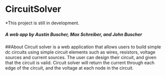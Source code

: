 # CircuitSolver

*This project is still in development.

##### A web app by Austin Buscher, Max Schreiber, and John Buscher

##About
Circuit solver is a web application that allows users to build simple dc circuits using simple circuit elements
such as wires, resistors, voltage sources and current sources. The user can design their circuit, and given that
the circuit is valid. Circuit solver will return the current through each edge of the circuit, and the voltage
at each node in the circuit.
